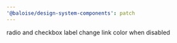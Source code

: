 ```yaml
---
'@baloise/design-system-components': patch
---
```


radio and checkbox label change link color when disabled
